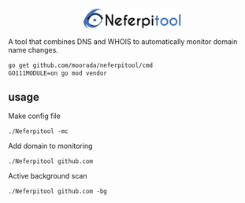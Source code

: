 <p align="center">
  <img alt="Neferpitool" src="https://raw.githubusercontent.com/moorada/neferpitool/master/logo.png" width="40%" />
</p>

A tool that combines DNS and WHOIS to automatically monitor domain name changes.

```
go get github.com/moorada/neferpitool/cmd
GO111MODULE=on go mod vendor
```

## usage
Make config file
```
./Neferpitool -mc

```
Add domain to monitoring
```
./Neferpitool github.com

```
Active background scan
```
./Neferpitool github.com -bg

```

